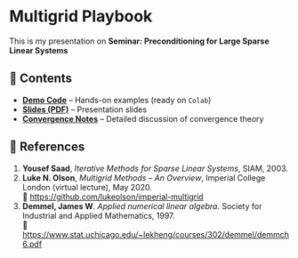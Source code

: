 # Multigrid Playbook

This is my presentation on **Seminar: Preconditioning for Large Sparse Linear Systems**


## 📂 Contents

- **[Demo Code](./demo.ipynb)** – Hands-on examples (ready on `Colab`)
- **[Slides (PDF)](./slides.pdf)** – Presentation slides
- **[Convergence Notes](./convergence.pdf)** – Detailed discussion of convergence theory  


## 📖 References

1. **Yousef Saad**, *Iterative Methods for Sparse Linear Systems*, SIAM, 2003.  
2. **Luke N. Olson**, *Multigrid Methods – An Overview*, Imperial College London (virtual lecture), May 2020.  
   🔗 https://github.com/lukeolson/imperial-multigrid
3. **Demmel, James W**. *Applied numerical linear algebra*. Society for Industrial and Applied Mathematics, 1997.  
   🔗 https://www.stat.uchicago.edu/~lekheng/courses/302/demmel/demmch6.pdf

